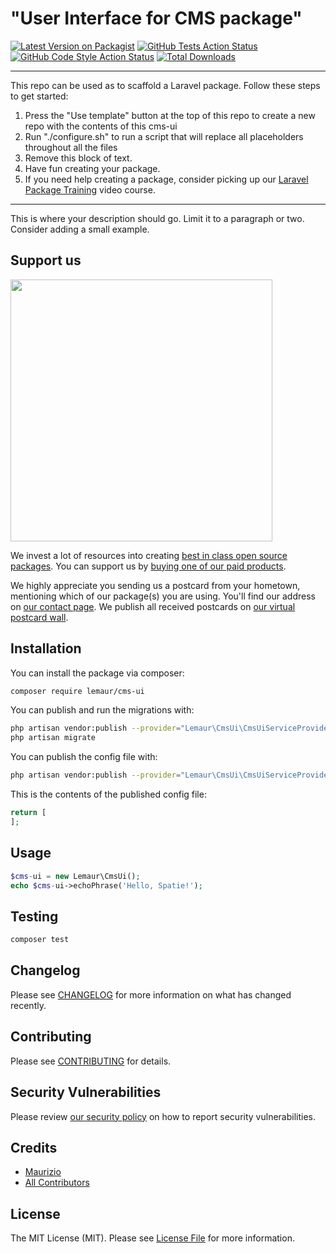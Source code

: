 # "User Interface for CMS package"

[![Latest Version on Packagist](https://img.shields.io/packagist/v/lemaur/cms-ui.svg?style=flat-square)](https://packagist.org/packages/lemaur/cms-ui)
[![GitHub Tests Action Status](https://img.shields.io/github/workflow/status/lemaur/cms-ui/run-tests?label=tests)](https://github.com/lemaur/cms-ui/actions?query=workflow%3Arun-tests+branch%3Amaster)
[![GitHub Code Style Action Status](https://img.shields.io/github/workflow/status/lemaur/cms-ui/Check%20&%20fix%20styling?label=code%20style)](https://github.com/lemaur/cms-ui/actions?query=workflow%3A"Check+%26+fix+styling"+branch%3Amaster)
[![Total Downloads](https://img.shields.io/packagist/dt/lemaur/cms-ui.svg?style=flat-square)](https://packagist.org/packages/lemaur/cms-ui)

---
This repo can be used as to scaffold a Laravel package. Follow these steps to get started:

1. Press the "Use template" button at the top of this repo to create a new repo with the contents of this cms-ui
2. Run "./configure.sh" to run a script that will replace all placeholders throughout all the files
3. Remove this block of text.
4. Have fun creating your package.
5. If you need help creating a package, consider picking up our <a href="https://laravelpackage.training">Laravel Package Training</a> video course.
---

This is where your description should go. Limit it to a paragraph or two. Consider adding a small example.

## Support us

[<img src="https://github-ads.s3.eu-central-1.amazonaws.com/cms-ui.jpg?t=1" width="419px" />](https://spatie.be/github-ad-click/cms-ui)

We invest a lot of resources into creating [best in class open source packages](https://spatie.be/open-source). You can support us by [buying one of our paid products](https://spatie.be/open-source/support-us).

We highly appreciate you sending us a postcard from your hometown, mentioning which of our package(s) you are using. You'll find our address on [our contact page](https://spatie.be/about-us). We publish all received postcards on [our virtual postcard wall](https://spatie.be/open-source/postcards).

## Installation

You can install the package via composer:

```bash
composer require lemaur/cms-ui
```

You can publish and run the migrations with:

```bash
php artisan vendor:publish --provider="Lemaur\CmsUi\CmsUiServiceProvider" --tag="cms-ui-migrations"
php artisan migrate
```

You can publish the config file with:
```bash
php artisan vendor:publish --provider="Lemaur\CmsUi\CmsUiServiceProvider" --tag="cms-ui-config"
```

This is the contents of the published config file:

```php
return [
];
```

## Usage

```php
$cms-ui = new Lemaur\CmsUi();
echo $cms-ui->echoPhrase('Hello, Spatie!');
```

## Testing

```bash
composer test
```

## Changelog

Please see [CHANGELOG](CHANGELOG.md) for more information on what has changed recently.

## Contributing

Please see [CONTRIBUTING](.github/CONTRIBUTING.md) for details.

## Security Vulnerabilities

Please review [our security policy](../../security/policy) on how to report security vulnerabilities.

## Credits

- [Maurizio](https://github.com/lemaur)
- [All Contributors](../../contributors)

## License

The MIT License (MIT). Please see [License File](LICENSE.md) for more information.
